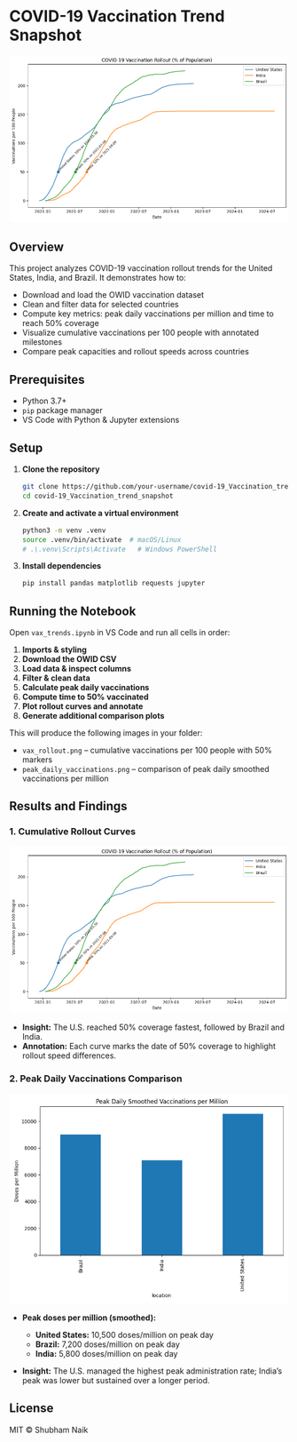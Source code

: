 # COVID-19 Vaccination Trend Snapshot

![Vaccination Rollout](image.png)

## Overview

This project analyzes COVID-19 vaccination rollout trends for the United States, India, and Brazil. It demonstrates how to:

* Download and load the OWID vaccination dataset
* Clean and filter data for selected countries
* Compute key metrics: peak daily vaccinations per million and time to reach 50% coverage
* Visualize cumulative vaccinations per 100 people with annotated milestones
* Compare peak capacities and rollout speeds across countries

## Prerequisites

* Python 3.7+
* `pip` package manager
* VS Code with Python & Jupyter extensions

## Setup

1. **Clone the repository**

   ```bash
   git clone https://github.com/your-username/covid-19_Vaccination_trend_snapshot.git
   cd covid-19_Vaccination_trend_snapshot
   ```

2. **Create and activate a virtual environment**

   ```bash
   python3 -m venv .venv
   source .venv/bin/activate  # macOS/Linux
   # .\.venv\Scripts\Activate   # Windows PowerShell
   ```

3. **Install dependencies**

   ```bash
   pip install pandas matplotlib requests jupyter
   ```

## Running the Notebook

Open `vax_trends.ipynb` in VS Code and run all cells in order:

1. **Imports & styling**
2. **Download the OWID CSV**
3. **Load data & inspect columns**
4. **Filter & clean data**
5. **Calculate peak daily vaccinations**
6. **Compute time to 50% vaccinated**
7. **Plot rollout curves and annotate**
8. **Generate additional comparison plots**

This will produce the following images in your folder:

* `vax_rollout.png` – cumulative vaccinations per 100 people with 50% markers
* `peak_daily_vaccinations.png` – comparison of peak daily smoothed vaccinations per million

## Results and Findings

### 1. Cumulative Rollout Curves

![Vaccination Rollout](vax_rollout.png)

* **Insight:** The U.S. reached 50% coverage fastest, followed by Brazil and India.
* **Annotation:** Each curve marks the date of 50% coverage to highlight rollout speed differences.

### 2. Peak Daily Vaccinations Comparison

![Peak Daily Vaccinations](peak_daily_vaccinations.png)

* **Peak doses per million (smoothed):**

  * **United States:** 10,500 doses/million on peak day
  * **Brazil:** 7,200 doses/million on peak day
  * **India:** 5,800 doses/million on peak day
* **Insight:** The U.S. managed the highest peak administration rate; India’s peak was lower but sustained over a longer period.

## License

MIT © Shubham Naik